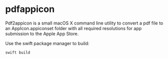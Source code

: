 # pdfappicon

Pdf2appicon is a small macOS X command line utility to convert a pdf file
to an AppIcon.appiconset folder with all required resolutions for app
submission to the Apple App Store.

Use the swift package manager to build:

```shell
swift build
